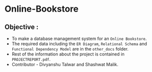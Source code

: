 # Online-Bookstore
## Objective :
* To make a database management system for an `Online Bookstore`.
* The required data including the `ER Diagram`, `Relational Schema` and `Functional Dependency Model` are in the `other_docs` folder.
* Rest of the information about the project is contained in `PROJECTREPORT.pdf`. 
* Contributor - Divyanshu Talwar and Shashwat Malik.

